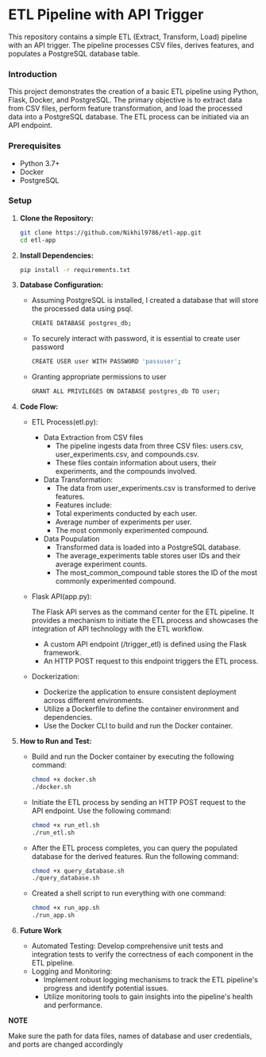 # ETL Pipeline with API Trigger
This repository contains a simple ETL (Extract, Transform, Load) pipeline with an API trigger. The pipeline processes CSV files, derives features, and populates a PostgreSQL database table.

### Introduction
This project demonstrates the creation of a basic ETL pipeline using Python, Flask, Docker, and PostgreSQL. The primary objective is to extract data from CSV files, perform feature transformation, and load the processed data into a PostgreSQL database. The ETL process can be initiated via an API endpoint.

### Prerequisites
- Python 3.7+
- Docker
- PostgreSQL

### Setup

1. **Clone the Repository:**

   ```bash
   git clone https://github.com/Nikhil9786/etl-app.git
   cd etl-app

2. **Install Dependencies:**

   ```bash
   pip install -r requirements.txt

 3. **Database Configuration:**
    * Assuming PostgreSQL is installed, I created a database that will store the processed data using psql.
       ```bash
       CREATE DATABASE postgres_db;
       ```
    * To securely interact with password, it is essential to create user password
       ```bash
       CREATE USER user WITH PASSWORD 'passuser';
       ```
    * Granting appropriate permissions to user
       ```bash
      GRANT ALL PRIVILEGES ON DATABASE postgres_db TO user;
       ```
  4. **Code Flow:**
      * ETL Process(etl.py):
         * Data Extraction from CSV files
           * The pipeline ingests data from three CSV files: users.csv, user_experiments.csv, and compounds.csv.
           * These files contain information about users, their experiments, and the compounds involved.
         * Data Transformation:
           * The data from user_experiments.csv is transformed to derive features.
           * Features include:
            * Total experiments conducted by each user.
            * Average number of experiments per user.
            * The most commonly experimented compound.
         * Data Poupulation
           * Transformed data is loaded into a PostgreSQL database.
           * The average_experiments table stores user IDs and their average experiment counts.
           * The most_common_compound table stores the ID of the most commonly experimented compound.
      * Flask API(app.py):

        The Flask API serves as the command center for the ETL pipeline. It provides a mechanism to initiate the ETL process and showcases the integration of API technology with the ETL workflow.
        * A custom API endpoint (/trigger_etl) is defined using the Flask framework.
        * An HTTP POST request to this endpoint triggers the ETL process.
      * Dockerization:
        * Dockerize the application to ensure consistent deployment across different environments.
        * Utilize a Dockerfile to define the container environment and dependencies.
        * Use the Docker CLI to build and run the Docker container.
         
  5. **How to Run and Test:**
     * Build and run the Docker container by executing the following command:
       ```bash
       chmod +x docker.sh
       ./docker.sh
       
     * Initiate the ETL process by sending an HTTP POST request to the API endpoint. Use the following command:
       ```bash
       chmod +x run_etl.sh
       ./run_etl.sh
     * After the ETL process completes, you can query the populated database for the derived features. Run the following command:
       ```bash
       chmod +x query_database.sh
       ./query_database.sh
     * Created a shell script to run everything with one command:
       ```bash
       chmod +x run_app.sh
       ./run_app.sh

6. **Future Work**
   * Automated Testing: Develop comprehensive unit tests and integration tests to verify the correctness of each component in the ETL pipeline.
   * Logging and Monitoring:
      * Implement robust logging mechanisms to track the ETL pipeline's progress and identify potential issues.
      * Utilize monitoring tools to gain insights into the pipeline's health and performance.

**NOTE**

Make sure the path for data files, names of database and user credentials, and ports are changed accordingly
